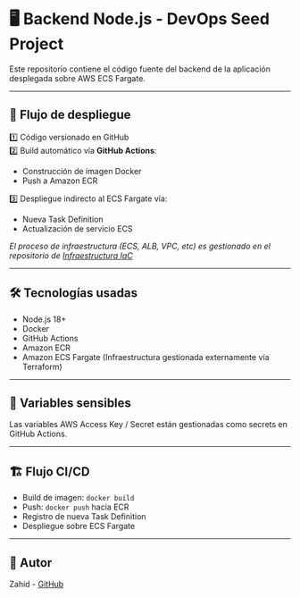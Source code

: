 # 🖥 Backend Node.js - DevOps Seed Project

Este repositorio contiene el código fuente del backend de la aplicación desplegada sobre AWS ECS Fargate.

---

## 🚀 Flujo de despliegue

1️⃣ Código versionado en GitHub  
2️⃣ Build automático vía **GitHub Actions**:
- Construcción de imagen Docker
- Push a Amazon ECR

3️⃣ Despliegue indirecto al ECS Fargate vía:
- Nueva Task Definition
- Actualización de servicio ECS

*El proceso de infraestructura (ECS, ALB, VPC, etc) es gestionado en el repositorio de [Infraestructura IaC](https://github.com/zahiduck97/iac-aws-infrastructure)*

---

## 🛠 Tecnologías usadas

- Node.js 18+
- Docker
- GitHub Actions
- Amazon ECR
- Amazon ECS Fargate (Infraestructura gestionada externamente vía Terraform)

---

## 🔧 Variables sensibles

Las variables AWS Access Key / Secret están gestionadas como secrets en GitHub Actions.

---

## 🏗 Flujo CI/CD

- Build de imagen: `docker build`
- Push: `docker push` hacia ECR
- Registro de nueva Task Definition
- Despliegue sobre ECS Fargate

---

## 🔗 Autor

Zahid - [GitHub](https://github.com/zahiduck97)
